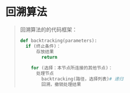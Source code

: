 # 回溯算法

> 回溯算法的的代码框架：
>
> ```python
> def backtracking(parameters):
> 	if (终止条件)：
>     	存放结果
>         return
>     
>     for (选择：本节点所连接的其他节点)：
>     	处理节点
>         backtracking(路径，选择列表)# 递归
>         回溯，撤销处理结果
> ```
>
> 